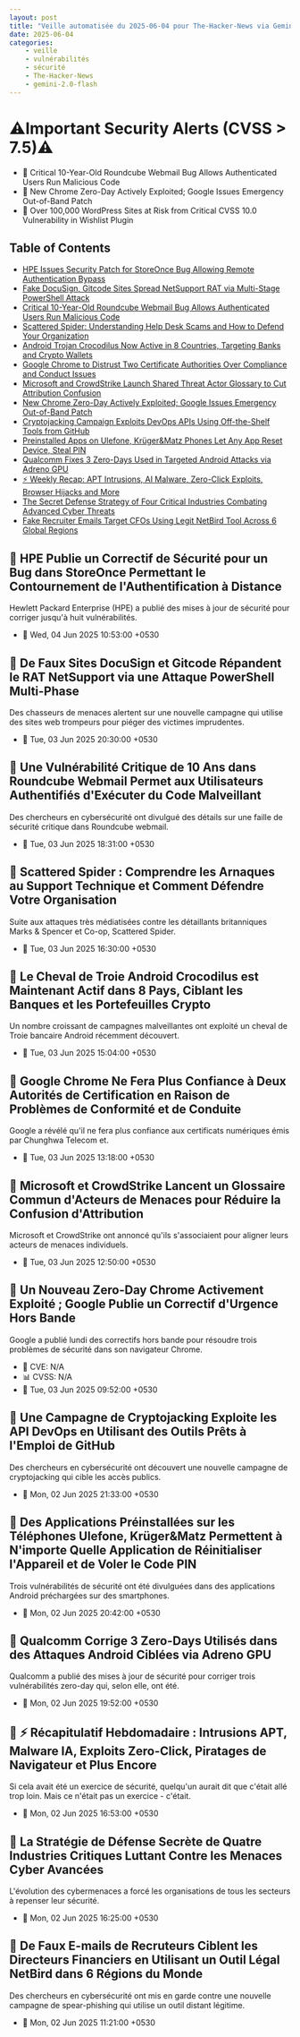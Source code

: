 ```yaml
---
layout: post
title: "Veille automatisée du 2025-06-04 pour The-Hacker-News via Gemini gemini-2.0-flash"
date: 2025-06-04
categories:
    - veille
    - vulnérabilités
    - sécurité
    - The-Hacker-News
    - gemini-2.0-flash
---
```

# ⚠️Important Security Alerts (CVSS > 7.5)⚠️
* 🚨 Critical 10-Year-Old Roundcube Webmail Bug Allows Authenticated Users Run Malicious Code
* 🚨 New Chrome Zero-Day Actively Exploited; Google Issues Emergency Out-of-Band Patch
* 🚨 Over 100,000 WordPress Sites at Risk from Critical CVSS 10.0 Vulnerability in Wishlist Plugin

## Table of Contents

*   [HPE Issues Security Patch for StoreOnce Bug Allowing Remote Authentication Bypass](https://thehackernews.com/2025/06/hpe-issues-security-patch-for-storeonce.html)
*   [Fake DocuSign, Gitcode Sites Spread NetSupport RAT via Multi-Stage PowerShell Attack](https://thehackernews.com/2025/06/fake-docusign-gitcode-sites-spread.html)
*   [Critical 10-Year-Old Roundcube Webmail Bug Allows Authenticated Users Run Malicious Code](https://thehackernews.com/2025/06/critical-10-year-old-roundcube-webmail.html)
*   [Scattered Spider: Understanding Help Desk Scams and How to Defend Your Organization](https://thehackernews.com/2025/06/scattered-spider-understanding-help.html)
*   [Android Trojan Crocodilus Now Active in 8 Countries, Targeting Banks and Crypto Wallets](https://thehackernews.com/2025/06/android-trojan-crocodilus-now-active-in.html)
*   [Google Chrome to Distrust Two Certificate Authorities Over Compliance and Conduct Issues](https://thehackernews.com/2025/06/google-chrome-to-distrust-two.html)
*   [Microsoft and CrowdStrike Launch Shared Threat Actor Glossary to Cut Attribution Confusion](https://thehackernews.com/2025/06/microsoft-and-crowdstrike-launch-shared.html)
*   [New Chrome Zero-Day Actively Exploited; Google Issues Emergency Out-of-Band Patch](https://thehackernews.com/2025/06/new-chrome-zero-day-actively-exploited.html)
*   [Cryptojacking Campaign Exploits DevOps APIs Using Off-the-Shelf Tools from GitHub](https://thehackernews.com/2025/06/cryptojacking-campaign-exploits-devops.html)
*   [Preinstalled Apps on Ulefone, Krüger&Matz Phones Let Any App Reset Device, Steal PIN](https://thehackernews.com/2025/06/preinstalled-apps-on-ulefone-kruger.html)
*   [Qualcomm Fixes 3 Zero-Days Used in Targeted Android Attacks via Adreno GPU](https://thehackernews.com/2025/06/qualcomm-fixes-3-zero-days-used-in.html)
*   [⚡ Weekly Recap: APT Intrusions, AI Malware, Zero-Click Exploits, Browser Hijacks and More](https://thehackernews.com/2025/06/weekly-recap-apt-intrusions-ai-malware.html)
*   [The Secret Defense Strategy of Four Critical Industries Combating Advanced Cyber Threats](https://thehackernews.com/2025/06/the-secret-defense-strategy-of-four.html)
*   [Fake Recruiter Emails Target CFOs Using Legit NetBird Tool Across 6 Global Regions](https://thehackernews.com/2025/06/fake-recruiter-emails-target-cfos-using.html)

## 📢 HPE Publie un Correctif de Sécurité pour un Bug dans StoreOnce Permettant le Contournement de l'Authentification à Distance
Hewlett Packard Enterprise (HPE) a publié des mises à jour de sécurité pour corriger jusqu'à huit vulnérabilités.
* 📅 Wed, 04 Jun 2025 10:53:00 +0530

## 📢 De Faux Sites DocuSign et Gitcode Répandent le RAT NetSupport via une Attaque PowerShell Multi-Phase
Des chasseurs de menaces alertent sur une nouvelle campagne qui utilise des sites web trompeurs pour piéger des victimes imprudentes.
* 📅 Tue, 03 Jun 2025 20:30:00 +0530

## 📢 Une Vulnérabilité Critique de 10 Ans dans Roundcube Webmail Permet aux Utilisateurs Authentifiés d'Exécuter du Code Malveillant
Des chercheurs en cybersécurité ont divulgué des détails sur une faille de sécurité critique dans Roundcube webmail.
* 📅 Tue, 03 Jun 2025 18:31:00 +0530

## 📢 Scattered Spider : Comprendre les Arnaques au Support Technique et Comment Défendre Votre Organisation
Suite aux attaques très médiatisées contre les détaillants britanniques Marks &amp; Spencer et Co-op, Scattered Spider.
* 📅 Tue, 03 Jun 2025 16:30:00 +0530

## 📢 Le Cheval de Troie Android Crocodilus est Maintenant Actif dans 8 Pays, Ciblant les Banques et les Portefeuilles Crypto
Un nombre croissant de campagnes malveillantes ont exploité un cheval de Troie bancaire Android récemment découvert.
* 📅 Tue, 03 Jun 2025 15:04:00 +0530

## 📢 Google Chrome Ne Fera Plus Confiance à Deux Autorités de Certification en Raison de Problèmes de Conformité et de Conduite
Google a révélé qu'il ne fera plus confiance aux certificats numériques émis par Chunghwa Telecom et.
* 📅 Tue, 03 Jun 2025 13:18:00 +0530

## 📢 Microsoft et CrowdStrike Lancent un Glossaire Commun d'Acteurs de Menaces pour Réduire la Confusion d'Attribution
Microsoft et CrowdStrike ont annoncé qu'ils s'associaient pour aligner leurs acteurs de menaces individuels.
* 📅 Tue, 03 Jun 2025 12:50:00 +0530

## 📢 Un Nouveau Zero-Day Chrome Activement Exploité ; Google Publie un Correctif d'Urgence Hors Bande
Google a publié lundi des correctifs hors bande pour résoudre trois problèmes de sécurité dans son navigateur Chrome.
*   🔑 CVE: N/A
*   📊 CVSS: N/A
* 📅 Tue, 03 Jun 2025 09:52:00 +0530

## 📢 Une Campagne de Cryptojacking Exploite les API DevOps en Utilisant des Outils Prêts à l'Emploi de GitHub
Des chercheurs en cybersécurité ont découvert une nouvelle campagne de cryptojacking qui cible les accès publics.
* 📅 Mon, 02 Jun 2025 21:33:00 +0530

## 📢 Des Applications Préinstallées sur les Téléphones Ulefone, Krüger&Matz Permettent à N'importe Quelle Application de Réinitialiser l'Appareil et de Voler le Code PIN
Trois vulnérabilités de sécurité ont été divulguées dans des applications Android préchargées sur des smartphones.
* 📅 Mon, 02 Jun 2025 20:42:00 +0530

## 📢 Qualcomm Corrige 3 Zero-Days Utilisés dans des Attaques Android Ciblées via Adreno GPU
Qualcomm a publié des mises à jour de sécurité pour corriger trois vulnérabilités zero-day qui, selon elle, ont été.
* 📅 Mon, 02 Jun 2025 19:52:00 +0530

## 📢 ⚡ Récapitulatif Hebdomadaire : Intrusions APT, Malware IA, Exploits Zero-Click, Piratages de Navigateur et Plus Encore
Si cela avait été un exercice de sécurité, quelqu'un aurait dit que c'était allé trop loin. Mais ce n'était pas un exercice - c'était.
* 📅 Mon, 02 Jun 2025 16:53:00 +0530

## 📢 La Stratégie de Défense Secrète de Quatre Industries Critiques Luttant Contre les Menaces Cyber Avancées
L'évolution des cybermenaces a forcé les organisations de tous les secteurs à repenser leur sécurité.
* 📅 Mon, 02 Jun 2025 16:25:00 +0530

## 📢 De Faux E-mails de Recruteurs Ciblent les Directeurs Financiers en Utilisant un Outil Légal NetBird dans 6 Régions du Monde
Des chercheurs en cybersécurité ont mis en garde contre une nouvelle campagne de spear-phishing qui utilise un outil distant légitime.
* 📅 Mon, 02 Jun 2025 11:21:00 +0530
